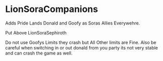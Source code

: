 # LionSoraCompanions

Adds Pride Lands Donald and Goofy as Soras Allies Everywehre. 

Put Above LionSoraSephiroth

Do not use Goofys Limits they crash but All Other limits are Fine. Also be careful when switching in or out donald from you party its not very stable and can crash the game as well.
